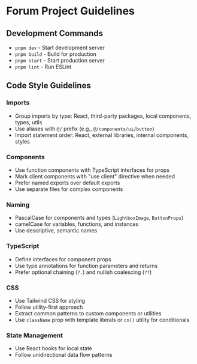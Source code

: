 # Forum Project Guidelines

## Development Commands
- `pnpm dev` - Start development server
- `pnpm build` - Build for production
- `pnpm start` - Start production server
- `pnpm lint` - Run ESLint

## Code Style Guidelines

### Imports
- Group imports by type: React, third-party packages, local components, types, utils
- Use aliases with `@/` prefix (e.g., `@/components/ui/button`)
- Import statement order: React, external libraries, internal components, styles

### Components
- Use function components with TypeScript interfaces for props
- Mark client components with "use client" directive when needed
- Prefer named exports over default exports
- Use separate files for complex components

### Naming
- PascalCase for components and types (`LightboxImage`, `ButtonProps`)
- camelCase for variables, functions, and instances
- Use descriptive, semantic names

### TypeScript
- Define interfaces for component props
- Use type annotations for function parameters and returns
- Prefer optional chaining (`?.`) and nullish coalescing (`??`)

### CSS
- Use Tailwind CSS for styling
- Follow utility-first approach
- Extract common patterns to custom components or utilities
- Use `className` prop with template literals or `cn()` utility for conditionals

### State Management
- Use React hooks for local state
- Follow unidirectional data flow patterns